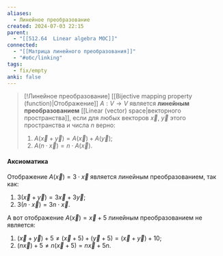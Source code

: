 ```yaml
---
aliases:
  - Линейное преобразование
created: 2024-07-03 22:15
parent:
  - "[[512.64  Linear algebra MOC]]"
connected:
  - "[[Матрица линейного преобразования]]"
  - "#обс/linking"
tags:
  - fix/empty
anki: false
---
```



> [!Линейное преобразование]
> [[Bijective mapping property (function)|Отображение]] $A: V \rightarrow V$ является **линейным преобразованием** [[Linear (vector) space|векторного пространства]], если для любых векторов $\vec{x}{,}\ \vec{y}$  этого пространства и числа $n$ верно:
> 1) $A(\vec{x}+\vec{y})=A(\vec{x}) + A(\vec{y})$;
> 2) $A(n\cdot\vec{x})=n\cdot A(\vec{x})$.

#### Аксиоматика
Отображение $A(\vec{x}) = 3 \cdot \vec{x}$ является линейным преобразованием, так как:  
1) $3(\vec{x} + \vec{y}) = 3\vec{x} + 3\vec{y}$;  
2) $3(n \cdot \vec{x}) = 3n \cdot \vec{x}$.

А вот отображение $A(\vec{x}) = \vec{x} + 5$ линейным преобразованием не является:  
1) $(\vec{x} + \vec{y}) + 5 \neq (\vec{x} + 5) + (\vec{y} + 5) = (\vec{x} + \vec{y}) + 10$;  
2) $(n\vec{x}) + 5 \neq n(\vec{x} + 5) = n\vec{x} + 5n$.




















